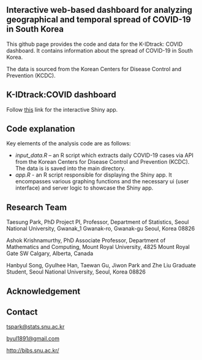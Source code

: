 ## Interactive web-based dashboard for analyzing geographical and temporal spread of COVID-19 in South Korea

This github page provides the code and data for the K-IDtrack: COVID dashboard. It contains information about the spread of COVID-19 in South Korea. 

The data is sourced from the Korean Centers for Disease Control and Prevention (KCDC).


## K-IDtrack:COVID dashboard

Follow [this](https://infectdistrack.shinyapps.io/kinfectdistrack/) link for the interactive Shiny app. 


## Code explanation

Key elements of the analysis code are as follows:
- *input_data.R* – an R script which extracts daily COVID-19 cases via API from the Korean Centers for Disease Control and Prevention (KCDC). The data is is saved into the main directory.
- *app.R* - an R script responsible for displaying the Shiny app. It encompasses various graphing functions and the necessary ui (user interface) and server logic to showcase the Shiny app.


## Research Team

Taesung Park, PhD
Project PI,
Professor, Department of Statistics,
Seoul National University,
Gwanak_1 Gwanak-ro, Gwanak-gu
Seoul, Korea 08826

Ashok Krishnamurthy, PhD
Associate Professor, Department of Mathematics and Computing, 
Mount Royal University, 
4825 Mount Royal Gate SW Calgary, 
Alberta, Canada

Hanbyul Song, Gyulhee Han, Taewan Gu, Jiwon Park and Zhe Liu
Graduate Student, Seoul National University, Seoul, Korea 08826


## Acknowledgement



## Contact

tspark@stats.snu.ac.kr

byul1891@gmail.com

http://bibs.snu.ac.kr/
